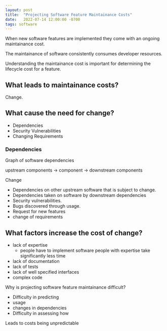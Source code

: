 ```yaml
---
layout: post
title:  "Projecting Software Feature Maintainance Costs"
date:   2022-07-14 12:00:00 -0700
tags: software
---
```


When new software features are implemented they come with an ongoing maintainance cost.

The maintainance of software consistently consumes developer resources.

Understanding the maintainance cost is important for determining the lifecycle cost for a feature.


## What leads to maintainance costs?

Change.

## What cause the need for change?

- Dependencies
- Security Vulnerabilities
- Changing Requirements

### Dependencies

Graph of software dependencies

upstream components -> component -> downstream components


Change

- Dependencies on other upstream software that is subject to change.
- Dependencies taken on software by downstream dependencies
- Security vulnerabilities.
- Bugs discovered through usage.
- Request for new features
- change of requirements

## What factors increase the cost of change?

- lack of expertise
    - people have to implement software people with expertise take significantly less time
- lack of documentation
- lack of tests
- lack of well specified interfaces
- complex code

Why is projecting software feature maintainance difficult?

- Difficulty in predicting
- usage
- changes in dependencies
- Difficulty in assessing how 


Leads to costs being unpredictable